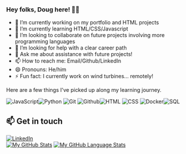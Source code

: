 ### Hey folks, Doug here! 👨‍💻

- 🔭 I’m currently working on my portfolio and HTML projects
- 🌱 I’m currently learning HTML/CSS/Javascript
- 👯 I’m looking to collaborate on future projects involving more programming languages
- 🤔 I’m looking for help with a clear career path
- 💬 Ask me about assistance with future projects!
- 📫 How to reach me: Email/Github/LinkedIn
- 😄 Pronouns: He/him
- ⚡ Fun fact: I currently work on wind turbines... remotely!


Here are a few things I've picked up along my learning journey.

  ![JavaScript](https://img.shields.io/badge/JavaScript-F7DF1E?style=for-the-badge&logo=javascript&logoColor=black)![Python](https://img.shields.io/badge/-Python-000?style=for-the-badge&logo=python) ![Git](https://img.shields.io/badge/git%20-%23F05033.svg?&style=for-the-badge&logo=git&logoColor=white)  ![Github](https://img.shields.io/badge/github%20-%23121011.svg?&style=for-the-badge&logo=github&logoColor=white)![HTML](https://img.shields.io/badge/HTML5-E34F26?style=for-the-badge&logo=html5&logoColor=white) ![CSS](https://img.shields.io/badge/CSS-239120?&style=for-the-badge&logo=css3&logoColor=white) ![Docker](https://img.shields.io/badge/docker%20-%230db7ed.svg?&style=for-the-badge&logo=docker&logoColor=white)![SQL](https://img.shields.io/badge/-SQL-000?style=for-the-badge&logo=MySQL&logoColor=4479A1)


  
  ## 📫 Get in touch
[![LinkedIn](https://img.shields.io/badge/LinkedIn-0077B5?style=for-the-badge&logo=linkedin&logoColor=white)](https://in.linkedin.com/in/futurecybersecurityanalystdoug)
<br>
[![My GitHub Stats](https://github-readme-stats.vercel.app/api/?username=BugDoug&count_private=true&theme=tokyonight&showicons=true)]()
[![My GitHub Language Stats](https://github-readme-stats.vercel.app/api/top-langs/?username=BugDoug&langs_count=5&theme=tokyonight)]()
  
 <!--[TypeScript](https://img.shields.io/badge/TypeScript-007ACC?style=for-the-badge&logo=typescript&logoColor=white) 
  ![Java](https://img.shields.io/badge/Java-ED8B00?style=for-the-badge&logo=java&logoColor=white) ![Angular](https://img.shields.io/badge/Angular-DD0031?style=for-the-badge&logo=angular&logoColor=white) 
 ![ExpressJS](https://img.shields.io/badge/Express.js-404D59?style=for-the-badge) ![NestJS](https://img.shields.io/badge/nestjs%20-%23E0234E.svg?&style=for-the-badge&logo=nestjs&logoColor=white) ![NodeJS](https://img.shields.io/badge/Node.js-43853D?style=for-the-badge&logo=node.js&logoColor=white) ![Flask](https://img.shields.io/badge/Flask-000000?style=for-the-badge&logo=flask&logoColor=white) ![Django](https://img.shields.io/badge/Django-092E20?style=for-the-badge&logo=django&logoColor=white) ![MySQL](https://img.shields.io/badge/MySQL-00000F?style=for-the-badge&logo=mysql&logoColor=white) ![MongoDB](https://img.shields.io/badge/MongoDB-4EA94B?style=for-the-badge&logo=mongodb&logoColor=white)
![BitBucket](https://img.shields.io/badge/bitbucket%20-%230047B3.svg?&style=for-the-badge&logo=bitbucket&logoColor=white)
 ![Blender](https://img.shields.io/badge/blender%20-%23F5792A.svg?&style=for-the-badge&logo=blender&logoColor=white)
 ![](https://img.shields.io/badge/Keras%20-%23D00000.svg?&style=for-the-badge&logo=Keras&logoColor=white) ![](https://img.shields.io/badge/pandas%20-%23150458.svg?&style=for-the-badge&logo=pandas&logoColor=white) ![](https://img.shields.io/badge/numpy%20-%23013243.svg?&style=for-the-badge&logo=numpy&logoColor=white)
 ![Jira](https://img.shields.io/badge/-Jira-000?&style=for-the-badge&logo=Jira-Software&logoColor=0052CC)
 ![Rasberry Pi](https://img.shields.io/badge/-Raspberry%20Pi-C51A4A?style=for-the-badge&logo=Raspberry-Pi) ![Arduino](https://img.shields.io/badge/-Arduino-00979D?style=for-the-badge&logo=Arduino&logoColor=white)


